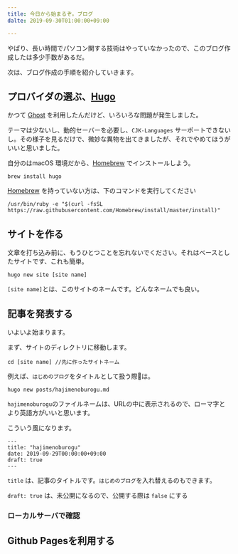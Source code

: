 ```yaml
---
title: 今日から始まるぞ。ブログ
dalte: 2019-09-30T01:00:00+09:00

---
```

やぱり、長い時間でパソコン関する技術はやっていなかったので、このブログ作成したは多少手数があるだ。

次は、ブログ作成の手順を紹介していきます。

## プロバイダの選ぶ、[Hugo](https://gohugo.io/ "Hugo")

かつて [Ghost](https://ghost.org/) を利用したんだけど、いろいろな問題が発生しました。

テーマは少ないし、動的セーバーを必要し、`CJK-Languages` サーポートできないし。その様子を見るだけで、微妙な異物を出てきましたが、それでやめてほうがいいと思いました。

自分のはmacOS 環境だから、[Homebrew](https://brew.sh/ "Homebrew") でインストールしよう。

    brew install hugo

[Homebrew](https://brew.sh/ "Homebrew") を持っていない方は、下のコマンドを実行してください

    /usr/bin/ruby -e "$(curl -fsSL https://raw.githubusercontent.com/Homebrew/install/master/install)"

## サイトを作る

文章を打ち込み前に、もうひとつことを忘れないでください。それはベースとしたサイトです、これも簡単。

    hugo new site [site name]

`[site name]`とは、このサイトのネームです。どんなネームでも良い。

## 記事を発表する

いよいよ始まります。

まず、サイトのディレクトリに移動します。

    cd [site name] //先に作ったサイトネーム

例えば、`はじめのブログ`をタイトルとして扱う際は。

    hugo new posts/hajimenoburogu.md

`hajimenoburogu`のファイルネームは、URLの中に表示されるので、ローマ字とより英語方がいいと思います。

こういう風になります。

    ---
    title: "hajimenoburogu"
    date: 2019-09-29T00:00:00+09:00
    draft: true
    ---

`title` は、記事のタイトルです。`はじめのブログ`を入れ替えるのもできます。

`draft: true` は、未公開になるので、公開する際は `false` にする

### ローカルサーバで確認

## Github Pagesを利用する